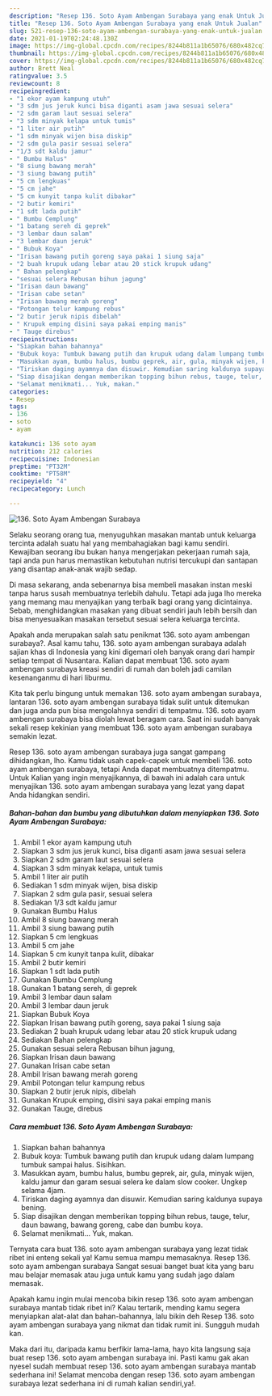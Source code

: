 ```yaml
---
description: "Resep 136. Soto Ayam Ambengan Surabaya yang enak Untuk Jualan"
title: "Resep 136. Soto Ayam Ambengan Surabaya yang enak Untuk Jualan"
slug: 521-resep-136-soto-ayam-ambengan-surabaya-yang-enak-untuk-jualan
date: 2021-01-19T02:24:48.130Z
image: https://img-global.cpcdn.com/recipes/8244b811a1b65076/680x482cq70/136-soto-ayam-ambengan-surabaya-foto-resep-utama.jpg
thumbnail: https://img-global.cpcdn.com/recipes/8244b811a1b65076/680x482cq70/136-soto-ayam-ambengan-surabaya-foto-resep-utama.jpg
cover: https://img-global.cpcdn.com/recipes/8244b811a1b65076/680x482cq70/136-soto-ayam-ambengan-surabaya-foto-resep-utama.jpg
author: Brett Neal
ratingvalue: 3.5
reviewcount: 8
recipeingredient:
- "1 ekor ayam kampung utuh"
- "3 sdm jus jeruk kunci bisa diganti asam jawa sesuai selera"
- "2 sdm garam laut sesuai selera"
- "3 sdm minyak kelapa untuk tumis"
- "1 liter air putih"
- "1 sdm minyak wijen bisa diskip"
- "2 sdm gula pasir sesuai selera"
- "1/3 sdt kaldu jamur"
- " Bumbu Halus"
- "8 siung bawang merah"
- "3 siung bawang putih"
- "5 cm lengkuas"
- "5 cm jahe"
- "5 cm kunyit tanpa kulit dibakar"
- "2 butir kemiri"
- "1 sdt lada putih"
- " Bumbu Cemplung"
- "1 batang sereh di geprek"
- "3 lembar daun salam"
- "3 lembar daun jeruk"
- " Bubuk Koya"
- "Irisan bawang putih goreng saya pakai 1 siung saja"
- "2 buah krupuk udang lebar atau 20 stick krupuk udang"
- " Bahan pelengkap"
- "sesuai selera Rebusan bihun jagung"
- "Irisan daun bawang"
- "Irisan cabe setan"
- "Irisan bawang merah goreng"
- "Potongan telur kampung rebus"
- "2 butir jeruk nipis dibelah"
- " Krupuk emping disini saya pakai emping manis"
- " Tauge direbus"
recipeinstructions:
- "Siapkan bahan bahannya"
- "Bubuk koya: Tumbuk bawang putih dan krupuk udang dalam lumpang tumbuk sampai halus. Sisihkan."
- "Masukkan ayam, bumbu halus, bumbu geprek, air, gula, minyak wijen, kaldu jamur dan garam sesuai selera ke dalam slow cooker. Ungkep selama 4jam."
- "Tiriskan daging ayamnya dan disuwir. Kemudian saring kaldunya supaya bening."
- "Siap disajikan dengan memberikan topping bihun rebus, tauge, telur, daun bawang, bawang goreng, cabe dan bumbu koya."
- "Selamat menikmati... Yuk, makan."
categories:
- Resep
tags:
- 136
- soto
- ayam

katakunci: 136 soto ayam 
nutrition: 212 calories
recipecuisine: Indonesian
preptime: "PT32M"
cooktime: "PT58M"
recipeyield: "4"
recipecategory: Lunch

---
```



![136. Soto Ayam Ambengan Surabaya](https://img-global.cpcdn.com/recipes/8244b811a1b65076/680x482cq70/136-soto-ayam-ambengan-surabaya-foto-resep-utama.jpg)

Selaku seorang orang tua, menyuguhkan masakan mantab untuk keluarga tercinta adalah suatu hal yang membahagiakan bagi kamu sendiri. Kewajiban seorang ibu bukan hanya mengerjakan pekerjaan rumah saja, tapi anda pun harus memastikan kebutuhan nutrisi tercukupi dan santapan yang disantap anak-anak wajib sedap.

Di masa  sekarang, anda sebenarnya bisa membeli masakan instan meski tanpa harus susah membuatnya terlebih dahulu. Tetapi ada juga lho mereka yang memang mau menyajikan yang terbaik bagi orang yang dicintainya. Sebab, menghidangkan masakan yang dibuat sendiri jauh lebih bersih dan bisa menyesuaikan masakan tersebut sesuai selera keluarga tercinta. 



Apakah anda merupakan salah satu penikmat 136. soto ayam ambengan surabaya?. Asal kamu tahu, 136. soto ayam ambengan surabaya adalah sajian khas di Indonesia yang kini digemari oleh banyak orang dari hampir setiap tempat di Nusantara. Kalian dapat membuat 136. soto ayam ambengan surabaya kreasi sendiri di rumah dan boleh jadi camilan kesenanganmu di hari liburmu.

Kita tak perlu bingung untuk memakan 136. soto ayam ambengan surabaya, lantaran 136. soto ayam ambengan surabaya tidak sulit untuk ditemukan dan juga anda pun bisa mengolahnya sendiri di tempatmu. 136. soto ayam ambengan surabaya bisa diolah lewat beragam cara. Saat ini sudah banyak sekali resep kekinian yang membuat 136. soto ayam ambengan surabaya semakin lezat.

Resep 136. soto ayam ambengan surabaya juga sangat gampang dihidangkan, lho. Kamu tidak usah capek-capek untuk membeli 136. soto ayam ambengan surabaya, tetapi Anda dapat membuatnya ditempatmu. Untuk Kalian yang ingin menyajikannya, di bawah ini adalah cara untuk menyajikan 136. soto ayam ambengan surabaya yang lezat yang dapat Anda hidangkan sendiri.

<!--inarticleads1-->

##### Bahan-bahan dan bumbu yang dibutuhkan dalam menyiapkan 136. Soto Ayam Ambengan Surabaya:

1. Ambil 1 ekor ayam kampung utuh
1. Siapkan 3 sdm jus jeruk kunci, bisa diganti asam jawa sesuai selera
1. Siapkan 2 sdm garam laut sesuai selera
1. Siapkan 3 sdm minyak kelapa, untuk tumis
1. Ambil 1 liter air putih
1. Sediakan 1 sdm minyak wijen, bisa diskip
1. Siapkan 2 sdm gula pasir, sesuai selera
1. Sediakan 1/3 sdt kaldu jamur
1. Gunakan  Bumbu Halus
1. Ambil 8 siung bawang merah
1. Ambil 3 siung bawang putih
1. Siapkan 5 cm lengkuas
1. Ambil 5 cm jahe
1. Siapkan 5 cm kunyit tanpa kulit, dibakar
1. Ambil 2 butir kemiri
1. Siapkan 1 sdt lada putih
1. Gunakan  Bumbu Cemplung
1. Gunakan 1 batang sereh, di geprek
1. Ambil 3 lembar daun salam
1. Ambil 3 lembar daun jeruk
1. Siapkan  Bubuk Koya
1. Siapkan Irisan bawang putih goreng, saya pakai 1 siung saja
1. Sediakan 2 buah krupuk udang lebar atau 20 stick krupuk udang
1. Sediakan  Bahan pelengkap
1. Gunakan sesuai selera Rebusan bihun jagung,
1. Siapkan Irisan daun bawang
1. Gunakan Irisan cabe setan
1. Ambil Irisan bawang merah goreng
1. Ambil Potongan telur kampung rebus
1. Siapkan 2 butir jeruk nipis, dibelah
1. Gunakan  Krupuk emping, disini saya pakai emping manis
1. Gunakan  Tauge, direbus




<!--inarticleads2-->

##### Cara membuat 136. Soto Ayam Ambengan Surabaya:

1. Siapkan bahan bahannya
1. Bubuk koya: Tumbuk bawang putih dan krupuk udang dalam lumpang tumbuk sampai halus. Sisihkan.
1. Masukkan ayam, bumbu halus, bumbu geprek, air, gula, minyak wijen, kaldu jamur dan garam sesuai selera ke dalam slow cooker. Ungkep selama 4jam.
1. Tiriskan daging ayamnya dan disuwir. Kemudian saring kaldunya supaya bening.
1. Siap disajikan dengan memberikan topping bihun rebus, tauge, telur, daun bawang, bawang goreng, cabe dan bumbu koya.
1. Selamat menikmati... Yuk, makan.




Ternyata cara buat 136. soto ayam ambengan surabaya yang lezat tidak ribet ini enteng sekali ya! Kamu semua mampu memasaknya. Resep 136. soto ayam ambengan surabaya Sangat sesuai banget buat kita yang baru mau belajar memasak atau juga untuk kamu yang sudah jago dalam memasak.

Apakah kamu ingin mulai mencoba bikin resep 136. soto ayam ambengan surabaya mantab tidak ribet ini? Kalau tertarik, mending kamu segera menyiapkan alat-alat dan bahan-bahannya, lalu bikin deh Resep 136. soto ayam ambengan surabaya yang nikmat dan tidak rumit ini. Sungguh mudah kan. 

Maka dari itu, daripada kamu berfikir lama-lama, hayo kita langsung saja buat resep 136. soto ayam ambengan surabaya ini. Pasti kamu gak akan nyesel sudah membuat resep 136. soto ayam ambengan surabaya mantab sederhana ini! Selamat mencoba dengan resep 136. soto ayam ambengan surabaya lezat sederhana ini di rumah kalian sendiri,ya!.


